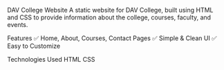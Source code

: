 DAV College Website
A static website for DAV College, built using HTML and CSS to provide information about the college, courses, faculty, and events.

Features
✅ Home, About, Courses, Contact Pages
✅ Simple & Clean UI
✅ Easy to Customize

Technologies Used
HTML
CSS
